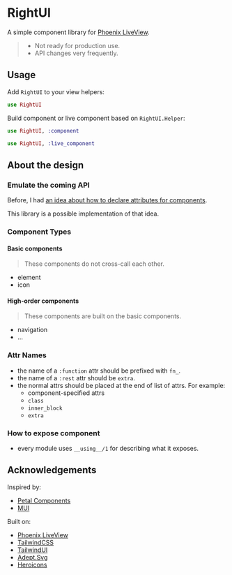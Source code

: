 # RightUI

A simple component library for [Phoenix LiveView](https://github.com/phoenixframework/phoenix_live_view).

> - Not ready for production use.
> - API changes very frequently.

## Usage

Add `RightUI` to your view helpers:

```elixir
use RightUI
```

Build component or live component based on `RightUI.Helper`:

```elixir
use RightUI, :component
```

```elixir
use RightUI, :live_component
```

## About the design

### Emulate the coming API

Before, I had [an idea about how to declare attributes for components](https://github.com/petalframework/petal_components/issues/27).

This library is a possible implementation of that idea.

### Component Types

#### Basic components

> These components do not cross-call each other.

- element
- icon

#### High-order components

> These components are built on the basic components.

- navigation
- ...

### Attr Names

- the name of a `:function` attr should be prefixed with `fn_`.
- the name of a `:rest` attr should be `extra`.
- the normal attrs should be placed at the end of list of attrs. For example:
  - component-specified attrs
  - `class`
  - `inner_block`
  - `extra`

### How to expose component

- every module uses `__using__/1` for describing what it exposes.

## Acknowledgements

Inspired by:

- [Petal Components](https://github.com/petalframework/petal_components)
- [MUI](https://mui.com/)

Built on:

- [Phoenix LiveView](https://github.com/phoenixframework/phoenix_live_view)
- [TailwindCSS](https://tailwindcss.com/)
- [TailwindUI](https://tailwindui.com/)
- [Adept.Svg](https://github.com/adept-bits/adept_svg)
- [Heroicons](https://heroicons.com/)

